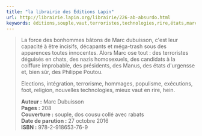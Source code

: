 ```yaml
---
title: "la librairie des Éditions Lapin"
url: http://librairie.lapin.org/librairie/226-ab-absurdo.html
keywords: éditions,souple,vaut,terroristes,technologies,rire,états,marc,terrorisme,librairie,religion,sûr,lapin
---
```

> La force des bonhommes bâtons de Marc dubuisson, c'est leur capacité à être incisifs, décapants et méga-trash sous des apparences toutes innocentes. Alors Marc ose tout : des terroristes déguisés en chats, des nazis homosexuels, des candidats à la coiffure improbable, des présidents, des Manus, des états d'urgensse et, bien sûr, des Philippe Poutou.
>
> Elections, intégration, terrorisme, hommages, populisme, exécutions, foot, religion, nouvelles technologies, mieux vaut en rire, hein.
>
> **Auteur :** Marc Dubuisson\
> **Pages :** 208\
> **Couverture :** souple, dos cousu collé avec rabats\
> **Date de parution :** 27 octobre 2016\
> **ISBN :** 978-2-918653-76-9
